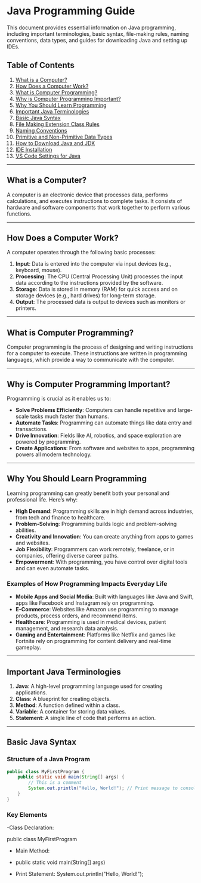 # Java Programming Guide

This document provides essential information on Java programming, including important terminologies, basic syntax, file-making rules, naming conventions, data types, and guides for downloading Java and setting up IDEs.

## Table of Contents
1. [What is a Computer?](#what-is-a-computer)
2. [How Does a Computer Work?](#how-does-a-computer-work)
3. [What is Computer Programming?](#what-is-computer-programming)
4. [Why is Computer Programming Important?](#why-is-computer-programming-important)
5. [Why You Should Learn Programming](#why-you-should-learn-programming)
6. [Important Java Terminologies](#important-java-terminologies)
7. [Basic Java Syntax](#basic-java-syntax)
8. [File Making Extension Class Rules](#file-making-extension-class-rules)
9. [Naming Conventions](#naming-conventions)
10. [Primitive and Non-Primitive Data Types](#primitive-and-non-primitive-data-types)
11. [How to Download Java and JDK](#how-to-download-java-and-jdk)
12. [IDE Installation](#ide-installation)
13. [VS Code Settings for Java](#vs-code-settings-for-java)

---

## What is a Computer?

A computer is an electronic device that processes data, performs calculations, and executes instructions to complete tasks. It consists of hardware and software components that work together to perform various functions.

---

## How Does a Computer Work?

A computer operates through the following basic processes:

1. **Input**: Data is entered into the computer via input devices (e.g., keyboard, mouse).
2. **Processing**: The CPU (Central Processing Unit) processes the input data according to the instructions provided by the software.
3. **Storage**: Data is stored in memory (RAM) for quick access and on storage devices (e.g., hard drives) for long-term storage.
4. **Output**: The processed data is output to devices such as monitors or printers.

---

## What is Computer Programming?

Computer programming is the process of designing and writing instructions for a computer to execute. These instructions are written in programming languages, which provide a way to communicate with the computer.

---

## Why is Computer Programming Important?

Programming is crucial as it enables us to:

- **Solve Problems Efficiently**: Computers can handle repetitive and large-scale tasks much faster than humans.
- **Automate Tasks**: Programming can automate things like data entry and transactions.
- **Drive Innovation**: Fields like AI, robotics, and space exploration are powered by programming.
- **Create Applications**: From software and websites to apps, programming powers all modern technology.

---

## Why You Should Learn Programming

Learning programming can greatly benefit both your personal and professional life. Here’s why:

- **High Demand**: Programming skills are in high demand across industries, from tech and finance to healthcare.
- **Problem-Solving**: Programming builds logic and problem-solving abilities.
- **Creativity and Innovation**: You can create anything from apps to games and websites.
- **Job Flexibility**: Programmers can work remotely, freelance, or in companies, offering diverse career paths.
- **Empowerment**: With programming, you have control over digital tools and can even automate tasks.

### Examples of How Programming Impacts Everyday Life

- **Mobile Apps and Social Media**: Built with languages like Java and Swift, apps like Facebook and Instagram rely on programming.
- **E-Commerce**: Websites like Amazon use programming to manage products, process orders, and recommend items.
- **Healthcare**: Programming is used in medical devices, patient management, and research data analysis.
- **Gaming and Entertainment**: Platforms like Netflix and games like Fortnite rely on programming for content delivery and real-time gameplay.

---

## Important Java Terminologies

1. **Java**: A high-level programming language used for creating applications.
2. **Class**: A blueprint for creating objects.
3. **Method**: A function defined within a class.
4. **Variable**: A container for storing data values.
5. **Statement**: A single line of code that performs an action.

---

## Basic Java Syntax

### Structure of a Java Program

```java
public class MyFirstProgram {
    public static void main(String[] args) {
        // This is a comment
        System.out.println("Hello, World!"); // Print message to console
    }
}
```
### Key Elements
-Class Declaration: 

public class MyFirstProgram

- Main Method:
  
- public static void main(String[] args)
- Print Statement:
 System.out.println("Hello, World!");
